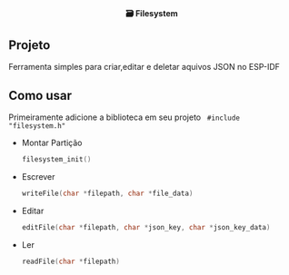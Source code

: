 <h4 align="center">
  🗃️ Filesystem
</h4>

## Projeto

Ferramenta simples para criar,editar e deletar aquivos JSON no ESP-IDF

## Como usar

Primeiramente adicione a biblioteca em seu projeto ` #include "filesystem.h"`

- Montar Partição
    ```c
    filesystem_init()
    ```

- Escrever
    ```c
    writeFile(char *filepath, char *file_data)
    ```

- Editar
    ```c
   editFile(char *filepath, char *json_key, char *json_key_data)
    ```
- Ler
    ```c
    readFile(char *filepath)
    ```